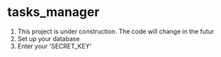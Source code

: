 # tasks_manager
1. This project is under construction. The code will change in the futur
2. Set up your database
3. Enter your 'SECRET_KEY'
